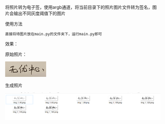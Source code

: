 将照片转为电子签，使用argb通道，将当前目录下的照片图片文件转为签名，图片会输出不同灰度阈值下的图片

使用方法

```
直接将待图片放在main.py的文件夹下，运行main.py即可
```

效果：

原始照片：

![img_1](assets/img_1.png)

生成照片

![image-20241114124337961](assets/image-20241114124337961.png)
